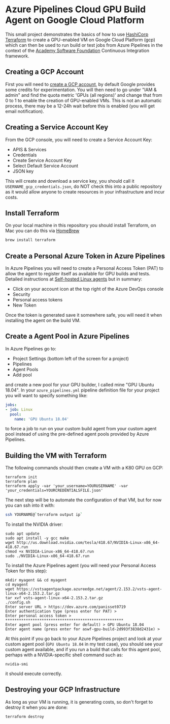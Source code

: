 # Azure Pipelines Cloud GPU Build Agent on Google Cloud Platform

This small project demonstrates the basics of how to use [HashiCorp Terraform](https://terraform.io) to create a GPU-enabled VM on Google Cloud Platform (gcp) which can then be used to run build or test jobs from Azure Pipelines in the context of the [Academy Software Foundation](https://aswf.io) Continuous Integration framework.

## Creating a GCP Account

First you will need to [create a GCP account](https://console.cloud.google.com), by default Google provides some credits for experimentation. You will then need to go under "IAM & admin" and find the quota metric 'GPUs (all regions)' and change that from 0 to 1 to enable the creation of GPU-enabled VMs. This is not an automatic process, there may be a 12-24h wait before this is enabled (you will get email notification).

## Creating a Service Account Key

From the GCP console, you will need to create a Service Account Key:

- APIS & Services
- Credentials
- Create Service Account Key
- Select Default Service Account
- JSON key

This will create and download a service key, you should call it `USERNAME_gcp_credentials.json`, do NOT check this into a public repository as it would allow anyone to create resources in your infrastructure and incur costs.

## Install Terraform

On your local machine in this repository you should install Terraform, on Mac you can do this via [HomeBrew](https://brew.sh/)

```bash
brew install terraform
```
## Create a Personal Azure Token in Azure Pipelines

In Azure Pipelines you will need to create a Personal Access Token (PAT) to allow the agent to register itself as available for GPU builds and tests. Detailed instructions at [Self-hosted Linux agents](https://docs.microsoft.com/en-us/azure/devops/pipelines/agents/v2-linux?view=azure-devops) but in summary:

- Click on your account icon at the top right of the Azure DevOps console
- Security
- Personal access tokens
- New Token

Once the token is generated save it somewhere safe, you will need it when installing the agent on the build VM.

## Create a Agent Pool in Azure Pipelines

In Azure Pipelines go to:

- Project Settings (bottom left of the screen for a project)
- Pipelines
- Agent Pools
- Add pool

and create a new pool for your GPU builder, I called mine "GPU Ubuntu 18.04". In your `azure_pipelines.yml` pipeline definition file for your project you will want to specify something like:

```yaml
jobs:
- job: Linux
  pool:
    name: 'GPU Ubuntu 18.04'
```

to force a job to run on your custom build agent from your custom agent pool instead of using the pre-defined agent pools provided by Azure Pipelines.


## Building the VM with Terraform

The following commands should then create a VM with a K80 GPU on GCP:

```shell
terraform init
terraform plan
terraform apply -var 'your_username=YOURUSERNAME' -var 'your_credentials=YOURCREDENTIALSFILE.json'
```

The next step will be to automate the configuration of that VM, but for now you can ssh into it with:

```bash
ssh YOURNAME@`terraform output ip`
```

To install the NVIDIA driver:

```
sudo apt update
sudo apt install -y gcc make
wget http://us.download.nvidia.com/tesla/418.67/NVIDIA-Linux-x86_64-418.67.run
chmod +x NVIDIA-Linux-x86_64-418.67.run
sudo ./NVIDIA-Linux-x86_64-418.67.run
```

To install the Azure Pipelines agent (you will need your Personal Access Token for this step):

```
mkdir myagent && cd myagent
cd myagent
wget https://vstsagentpackage.azureedge.net/agent/2.153.2/vsts-agent-linux-x64-2.153.2.tar.gz
tar xvf vsts-agent-linux-x64-2.153.2.tar.gz
./config.sh
Enter server URL > https://dev.azure.com/panisset0719
Enter authentication type (press enter for PAT) >
Enter personal access token > ****************************************************
Enter agent pool (press enter for default) > GPU Ubuntu 18.04
Enter agent name (press enter for aswf-gpu-build-2d993f3838d2431e) >
```

At this point if you go back to your Azure Pipelines project and look at your custom agent pool (`GPU Ubuntu 18.04` in my test case), you should see your custom agent available, and if you run a build that calls for this agent pool, perhaps with a NVIDIA-specific shell command such as:

```shell
nvidia-smi
```

it should execute correctly.

## Destroying your GCP Infrastructure

As long as your VM is running, it is generating costs, so don't forget to destroy it when you are done:

```
terraform destroy
```




